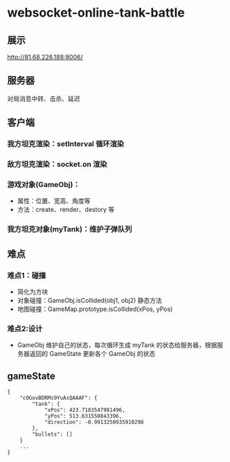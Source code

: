 # websocket-online-tank-battle
## 展示
http://81.68.226.188:8006/

## 服务器
对局消息中转、击杀、延迟

## 客户端
### 我方坦克渲染：setInterval 循环渲染
### 敌方坦克渲染：socket.on 渲染
### 游戏对象(GameObj)：
- 属性：位置、宽高、角度等
- 方法：create、render、destory 等
		
### 我方坦克对象(myTank)：维护子弹队列

## 难点

### 难点1：碰撞
- 简化为方块
- 对象碰撞：GameObj.isCollided(obj1, obj2) 静态方法
- 地图碰撞：GameMap.prototype.isCollided(xPos, yPos)

### 难点2:设计
- GameObj 维护自己的状态，每次循环生成 myTank 的状态给服务器，根据服务器返回的 GameState 更新各个 GameObj 的状态


## gameState
```
{
	"cOGovBDRMs9YuAsQAAAF": {
		"tank": {
			"xPos": 423.7183547981496,
			"yPos": 513.631550843396,
			"direction": -0.9913250935910298
		},
		"bullets": []
	}
	...
}
```


    

